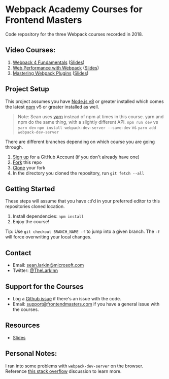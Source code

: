 # Webpack Academy Courses for Frontend Masters
Code repository for the three Webpack courses recorded in 2018.

## Video Courses:
1. [Webpack 4 Fundamentals](https://frontendmasters.com/courses/webpack-fundamentals/) ([Slides](https://docs.google.com/presentation/d/1hFtMCMo62DgOIc-9OwgaVwPZHwv1cgMELArHcMbXlSI/edit#slide=id.g15e96ef847_0_0))
2. [Web Performance with Webpack](https://frontendmasters.com/courses/performance-webpack/) ([Slides](https://docs.google.com/presentation/d/1FW3GT9Ww1S6SEGu8HAO5eRZUFggfVuFE2ievNCDWVDo/edit?usp=sharing))
3. [Mastering Webpack Plugins](https://frontendmasters.com/courses/webpack-plugins/) ([Slides](https://docs.google.com/presentation/d/1P5f-cK4jlhGQIfPQ_vaYFRWV464kBb5UaUBkfRjBp4Y/edit?usp=sharing))

## Project Setup
This project assumes you have [Node.js v8](http://nodejs.org/) or greater installed which comes
the latest [npm](https://www.npmjs.com/) v5 or greater installed as well. 

> Note: Sean uses [yarn](https://yarnpkg.com/lang/en/) instead of npm at times in this course. yarn and npm do the same thing, with a slightly different API.
> `npm run dev` vs `yarn dev`
> `npm install webpack-dev-server --save-dev` vs `yarn add webpack-dev-server`

There are different branches depending on which course you are going through.

1. [Sign up](https://github.com/join) for a GitHub Account (if you don't already have one)
2. [Fork](https://help.github.com/articles/fork-a-repo/) this repo
3. [Clone](https://help.github.com/articles/cloning-a-repository/) your fork
4. In the directory you cloned the repository, run `git fetch --all`

## Getting Started
These steps will assume that you have `cd`'d in your preferred editor to this repositories cloned location.

1. Install dependencies: `npm install`
2. Enjoy the course!

Tip: Use `git checkout BRANCH_NAME -f` to jump into a given branch. The `-f` will force overwriting your local changes.

## Contact
* Email: sean.larkin@microsoft.com
* Twitter: [@TheLarkInn](https://twitter.com/thelarkinn)


## Support for the Courses
* Log a [Github issue](https://github.com/thelarkinn/webpack-workshop-2018/issues) if there's an issue with the code.
* Email: support@frontendmasters.com if you have a general issue with the courses.

## Resources
* [Slides](https://docs.google.com/presentation/d/1RuTDSvfaEFBFQ-3OiyxtuPTaGhv-xv7OG4jt5mpIdUw/edit?usp=sharing)


## Personal Notes:

I ran into some problems with `webpack-dev-server` on the browser. Reference [this stack overflow](https://stackoverflow.com/questions/56391711/how-to-fix-uncaught-typeerror-cannot-read-property-call-of-undefined-in-web) discussion to learn more.
